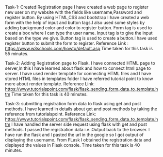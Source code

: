Task-1: Created Registration page
I have created a web page to register new user on my website with the fields like username,Password and register button.
By using HTML,CSS and bootstrap I have created a web form with the help of input and button tags.I also used some styles by adding background color and color to register button.
Form tag is used to create a box where I can type the user name.
Input tag is to give the input based on the type we give.
Button tag is used to create a button.I have used register button to submit the  form to register.
Reference Link : https://www.w3schools.com/howto/default.asp
Time taken for this task is 55 minutes.

Task-2: Adding Registration page to Flask.
I have connected HTML page to server,In this I have learned about flask and how to connect html page to server.
I have used render template for connecting HTML files and I have stored HTML files in templates folder
I have referred tutorial point to know more about render template.
Reference Link: https://www.tutorialspoint.com/flask/flask_sending_form_data_to_template.htm
Time taken for this task is 40 minutes.

Task-3: submitting registration form data to flask using get and post methods.
I have learned in details about get and post methods by taking the reference from tutorialspoint.
Reference Link: https://www.tutorialspoint.com/flask/flask_sending_form_data_to_template.htm
I have handled the server side request using flask with get and post methods.
I passed the registration data i.e..Output back to the browser.
I have run the flask and I pasted the url in the google so I got output of displaying the username.
From FLask I obtained the registration data and displayed the values in Flask console.
Time taken for this task is 40 minutes.
